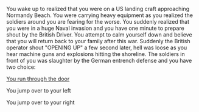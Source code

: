 You wake up to realized that you were on a US landing craft approaching Normandy Beach. You were carrying heavy equipment as you realized the soldiers around you are fearing for the worse. You suddenly realized that you were in a huge Naval invasion and you have one minute to prepare shout by the British Driver. You attempt to calm yourself down and believe that you will return back to your family after this war. Suddenly the British operator shout "OPENING UP" a few second later, hell was loose as you hear machine guns and explosions hitting the shoreline. The soldiers in front of you was slaughter by the German entrench defense and you have two choice:

[You run through the door](../situation/Run-Door)

You jump over to your left

You jump over to your right